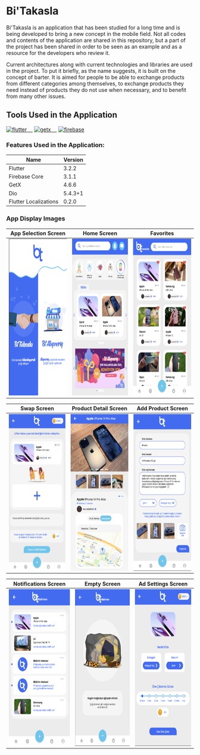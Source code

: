 # Bi'Takasla
Bi'Takasla is an application that has been studied for a long time and is being developed to bring a new concept in the mobile field. Not all codes and contents of the application are shared in this repository, but a part of the project has been shared in order to be seen as an example and as a resource for the developers who review it.

Current architectures along with current technologies and libraries are used in the project. To put it briefly, as the name suggests, it is built on the concept of barter. It is aimed for people to be able to exchange products from different categories among themselves, to exchange products they need instead of products they do not use when necessary, and to benefit from many other issues.

## Tools Used in the Application

<a href="https://flutter.dev/" rel="nofollow"><img alt="flutter" src="https://iconape.com/wp-content/png_logo_vector/flutter-logo.png" width="40" style="max-width: 100%;">&nbsp;&nbsp;&nbsp;&nbsp;</a>
<a href="https://pub.dev/packages/get" rel="nofollow"><img alt="getx" src="https://api.intopros.com/uploads/2023-03/unauth-1679399215800-5304be64bb8949f0b18e71b5f94488c0.png" width="55" style="max-width: 100%;">&nbsp;&nbsp;&nbsp;&nbsp;</a>
<a href="https://firebase.google.com/" rel="nofollow"><img alt="firebase" src="https://cdn.iconscout.com/icon/free/png-256/free-firebase-11796860-9632965.png" width="55" height="55" style="max-width: 40%;"></a>

### Features Used in the Application:
                    
Name  | Version
------------- | -------------
Flutter | 3.2.2
Firebase Core | 3.1.1
GetX | 4.6.6
Dio  | 5.4.3+1
Flutter Localizations  | 0.2.0
</p>

### App Display Images

App Selection Screen | Home Screen | Favorites
------------- | ------------- | -------------
<a><img src="https://github.com/yigityesiladaa/bi_takasla/blob/main/app_images/app_selection_screen.png" data-canonical-src="https://gyazo.com/eb5c5741b6a9a16c692170a41a49c858.png" width="220" height="420" /></a> | <a><img src="https://github.com/yigityesiladaa/bi_takasla/blob/main/app_images/home_screen.png" data-canonical-src="https://gyazo.com/eb5c5741b6a9a16c692170a41a49c858.png" width="220" height="420" /></a> | <a><img src="https://github.com/yigityesiladaa/bi_takasla/blob/main/app_images/favorites_screen.png" data-canonical-src="https://gyazo.com/eb5c5741b6a9a16c692170a41a49c858.png" width="220" height="420" /></a> | 

Swap Screen | Product Detail Screen | Add Product Screen
------------- | ------------- | -------------
<a><img src="https://github.com/yigityesiladaa/bi_takasla/blob/main/app_images/swap_screen.png" data-canonical-src="https://gyazo.com/eb5c5741b6a9a16c692170a41a49c858.png" width="220" height="420" /></a> | <a><img src="https://github.com/yigityesiladaa/bi_takasla/blob/main/app_images/product_detail_screen.png" data-canonical-src="https://gyazo.com/eb5c5741b6a9a16c692170a41a49c858.png" width="220" height="420" /></a> | <a><img src="https://github.com/yigityesiladaa/bi_takasla/blob/main/app_images/add_product_screen.png" data-canonical-src="https://gyazo.com/eb5c5741b6a9a16c692170a41a49c858.png" width="220" height="420" /></a> | 

Notifications Screen | Empty Screen | Ad Settings Screen
------------- | ------------- | -------------
<a><img src="https://github.com/yigityesiladaa/bi_takasla/blob/main/app_images/notifications_screen.png" data-canonical-src="https://gyazo.com/eb5c5741b6a9a16c692170a41a49c858.png" width="220" height="420" /></a> | <a><img src="https://github.com/yigityesiladaa/bi_takasla/blob/main/app_images/empty_screen.png" data-canonical-src="https://gyazo.com/eb5c5741b6a9a16c692170a41a49c858.png" width="220" height="420" /></a> | <a><img src="https://github.com/yigityesiladaa/bi_takasla/blob/main/app_images/ad_settings_screen.png" data-canonical-src="https://gyazo.com/eb5c5741b6a9a16c692170a41a49c858.png" width="220" height="420" /></a> | 

